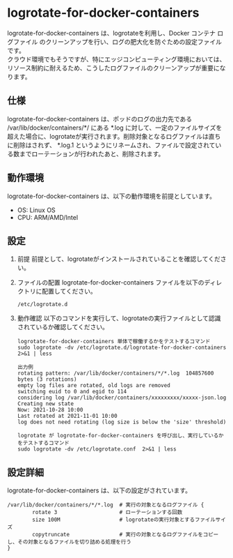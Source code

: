 # logrotate-for-docker-containers
logrotate-for-docker-containers は、logrotateを利用し、Docker コンテナ ログファイル のクリーンアップを行い、ログの肥大化を防ぐための設定ファイルです。    
クラウド環境でもそうですが、特にエッジコンピューティング環境においては、リソース制約に耐えるため、こうしたログファイルのクリーンアップが重要になります。    

## 仕様
logrotate-for-docker-containers は、ポッドのログの出力先である /var/lib/docker/containers/*/ にある *.log に対して、一定のファイルサイズを超えた場合に、logrotateが実行されます。削除対象となるログファイルは直ちに削除はされず、 *.log.1 というようにリネームされ、ファイルで設定されている数までローテーションが行われたあと、削除されます。

## 動作環境
logrotate-for-docker-containers は、以下の動作環境を前提としています。

- OS: Linux OS
- CPU: ARM/AMD/Intel

## 設定
1. 前提
    前提として、logrotateがインストールされていることを確認してください。

2. ファイルの配置
    logrotate-for-docker-containers ファイルを以下のディレクトリに配置してください。
    ``` 
    /etc/logrotate.d 
    ```

3. 動作確認
    以下のコマンドを実行して、logrotateの実行ファイルとして認識されているか確認してください。
    ```
    logrotate-for-docker-containers 単体で稼働するかをテストするコマンド
    sudo logrotate -dv /etc/logrotate.d/logrotate-for-docker-containers  2>&1 | less

    出力例
    rotating pattern: /var/lib/docker/containers/*/*.log  104857600 bytes (3 rotations)
    empty log files are rotated, old logs are removed
    switching euid to 0 and egid to 114
    considering log /var/lib/docker/containers/xxxxxxxxx/xxxxx-json.log
    Creating new state
    Now: 2021-10-28 10:00
    Last rotated at 2021-11-01 10:00
    log does not need rotating (log size is below the 'size' threshold)

    logrotate が logrotate-for-docker-containers を呼び出し、実行しているかをテストするコマンド
    sudo logrotate -dv /etc/logrotate.conf  2>&1 | less

    ```

## 設定詳細
logrotate-for-docker-containers は、以下の設定がされています。
```
/var/lib/docker/containers/*/*.log  # 実行の対象となるログファイル {
        rotate 3                    # ローテーションする回数
        size 100M                   # logrotateの実行対象とするファイルサイズ 
        copytruncate                # 実行の対象となるログファイルをコピーし、その対象となるファイルを切り詰める処理を行う
}
```